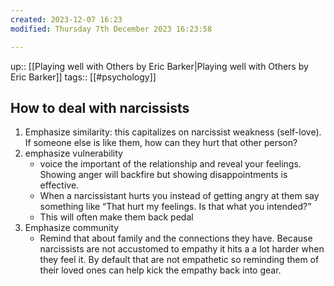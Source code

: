 ```yaml
---
created: 2023-12-07 16:23
modified: Thursday 7th December 2023 16:23:58

---
```

up::  [[Playing well with Others by Eric Barker|Playing well with Others by Eric Barker]]
tags:: [[#psychology]]

## How to deal with narcissists

1. Emphasize similarity: this capitalizes on narcissist weakness (self-love). If someone else is like them, how can they hurt that other person?
2. emphasize vulnerability
	- voice the important of the relationship and reveal your feelings. Showing anger will backfire but showing disappointments is effective.
	- When a narcissistant hurts you instead of getting angry at them say something like “That hurt my feelings. Is that what you intended?”
	- This will often make them back pedal
3. Emphasize community
	- Remind that about family and the connections they have. Because narcissists are not accustomed to empathy it hits a a lot harder when they feel it. By default that are not empathetic so reminding them of their loved ones can help kick the empathy back into gear.
